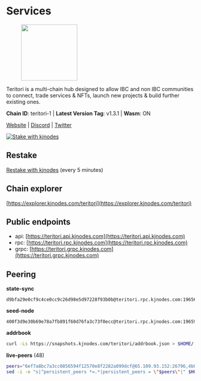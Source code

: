 # Services

<figure><img src="https://raw.githubusercontent.com/kj89/testnet_manuals/main/pingpub/logos/teritori.png" width="150" alt=""><figcaption></figcaption></figure>

Teritori is a multi-chain hub designed to allow IBC and non IBC communities  to connect, trade services & NFTs, launch new projects & build further existing ones.

**Chain ID**: teritori-1 | **Latest Version Tag**: v1.3.1 | **Wasm**: ON

[Website](https://teritori.com) | [Discord](https://discord.gg/teritori) | [Twitter](https://twitter.com/TeritoriNetwork)

[![Stake with kjnodes](https://i.ibb.co/cr44Q8j/button-stake-with-kjnodes.png)](https://restake.app/teritori/torivaloper184ln03hkpt75uhrrr26f66kvcqvf4yn4nc2xjm)

## Restake

[Restake with kjnodes](https://restake.app/teritori/torivaloper184ln03hkpt75uhrrr26f66kvcqvf4yn4nc2xjm) (every 5 minutes)
## Chain explorer
[https://explorer.kjnodes.com/teritori](https://explorer.kjnodes.com/teritori)

## Public endpoints

* api: [https://teritori.api.kjnodes.com](https://teritori.api.kjnodes.com)
* rpc: [https://teritori.rpc.kjnodes.com](https://teritori.rpc.kjnodes.com)
* grpc: [https://teritori.grpc.kjnodes.com](https://teritori.grpc.kjnodes.com)

## Peering

**state-sync**

```text
d9bfa29e0cf9c4ce0cc9c26d98e5d97228f93b0b@teritori.rpc.kjnodes.com:19656
```

**seed-node**

```text
400f3d9e30b69e78a7fb891f60d76fa3c73f0ecc@teritori.rpc.kjnodes.com:19659
```

**addrbook**
```bash
curl -Ls https://snapshots.kjnodes.com/teritori/addrbook.json > $HOME/.teritorid/config/addrbook.json
```

**live-peers** (48)
```bash
peers="6ef7a8bc7a3cc0856594f12570e8f2282a099dcf@65.109.93.152:26796,4b04b3d164dc6dd5bb555a7a106a8d314f30516f@65.21.136.170:53656,d9bfa29e0cf9c4ce0cc9c26d98e5d97228f93b0b@65.109.88.38:19656,8ac41af54dfd91c41de71cde222a55670f2f405d@141.95.65.73:15956,82ebb17ddac20928fb8107201dad9f5aea7f9132@198.244.200.3:26656,2aab2f1c2c9b2a74c05ff53107f53b9b5cf75e6c@195.189.96.121:51656,856c165de82fbd0489df9ec6ffaa0958c620e073@198.244.179.127:26656,0e189bbc6db606a14950a0e59641b798a255c3c8@65.109.37.154:3000,406fc7fe86ba396cb7fc8616c546f21a1d3c51cd@89.58.57.158:26656,722b63e6c65628b929f22013dcbcde980210cb44@176.9.127.54:26656,0b27217386756577e1eadf00c4169dc8f041e522@51.210.7.219:26656,5a98d637a16b16bf425a4a785c9d11a7d1e5b8a0@65.21.131.215:26736,b212d5740b2e11e54f56b072dc13b6134650cfb5@134.65.192.81:26656,48980875839186e08e12ebf0d9a2803b45206833@65.109.92.241:38026,2b4f46e601fb4ede2a0c98976337e3afdaa50dac@65.108.238.102:15956,3178ac8fffd269325500c95679d58d5e8ec61746@198.244.213.94:22956,e726816f42831689eab9378d5d577f1d06d25716@176.9.188.21:26656,c670830fdf60374f008fa4a4eb851deddcdaef5b@65.109.88.107:46656,e1b058e5cfa2b836ddaa496b10911da62dcf182e@138.201.8.248:26656,920f32f409bbb18b641cdc9513545e2e016c2c62@142.132.203.60:26656,41caa4106f68977e3a5123e56f57934a2d34a1c1@185.16.38.210:27166,46b7ae20e3cc4264076a91c3601f3894a021a80d@65.108.6.45:36656,526d8c7c44f59be9a39d7463c576b68c0db23174@65.108.234.23:15956,78815c81331c114cd508dae3a012f0d3e5e2b966@185.119.118.117:3000,ce3baba928ae06cd3ff0af20aec888a82ddffef7@54.37.129.171:26656,106490318e51355bc6d72e7941a0080f8b8256b9@185.16.39.14:26656,c12c1ed98ab1f24266980c1f05ed0ca8812ca7aa@95.217.192.230:16656,6085c32b26fb1baa4b16b426f5d56f2fff81cfc7@135.181.165.246:26656,12101148702a99298a971b310286e64bc7bb6135@65.109.23.182:38026,ec4126b26336cd61b335345df4ff2a3fbb79338a@65.109.92.240:20026,35de81a10ed992e427e6eb1d0d9ec3622d0f37fe@193.70.47.90:15956,c669be4c7c0e44a3da941f4b97a8ee4ef39f7d6e@51.159.100.40:26656,c124ce0b508e8b9ed1c5b6957f362225659b5343@169.155.168.57:26656,ed63fb23d64e58e91c6e268c1433c0ffa6409c26@195.201.198.231:29556,15e9e6356b6208943482b2a69cc8375b4e1b77e4@95.216.220.113:26656,e9b4bd7ed16e5f01249f3c5e8fbfc8981b1a75e1@46.4.37.211:29556,ae2261521f2f15eb3f98cd8f142768ba7c00f5cc@65.108.41.172:19656,3594b73f909a9c4b87cfe6a361ef8b2b51124dd5@65.109.69.59:15956,ebc272824924ea1a27ea3183dd0b9ba713494f83@95.214.52.139:27166,358f13bd95d91517053a58f4d30205842672837f@104.37.187.214:60656,669470aba9778ccccd07127115dcdc30e141d7ae@65.108.232.248:33656,4740ad44e58f4f4a0e2b9c4353500009eb73a05a@176.191.97.120:26656,ca0d6b49b304c5f1c629809795f50440d5710b40@159.89.40.188:26656,d956d6180e96c62315a777b1a3ed8f1ebf873e80@38.242.232.202:29656,ad347ea1ec920d12ccda2341348bcc89687739ef@88.99.164.158:38026,4991cc04c48f96dec265464d5cf276e16f6b302c@31.156.88.34:26656,14fa46dbadd79647ebf3e5bc82326d2debc5fd52@51.159.138.231:26656,94b63fddfc78230f51aeb7ac34b9fb86bd042a77@212.23.222.126:30552"
sed -i -e "s|^persistent_peers *=.*|persistent_peers = \"$peers\"|" $HOME/.teritorid/config/config.toml
```
